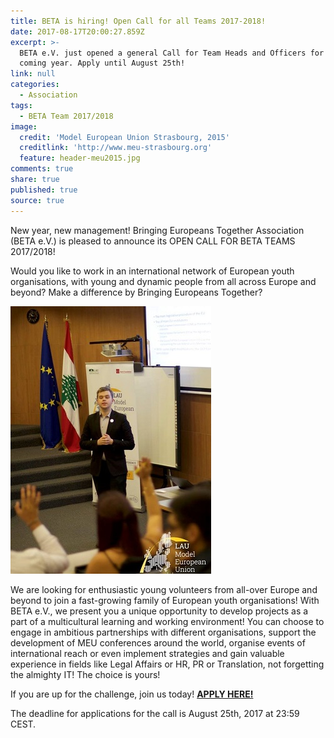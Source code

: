 ```yaml
---
title: BETA is hiring! Open Call for all Teams 2017-2018!
date: 2017-08-17T20:00:27.859Z
excerpt: >-
  BETA e.V. just opened a general Call for Team Heads and Officers for the
  coming year. Apply until August 25th!
link: null
categories:
  - Association
tags:
  - BETA Team 2017/2018
image:
  credit: 'Model European Union Strasbourg, 2015'
  creditlink: 'http://www.meu-strasbourg.org'
  feature: header-meu2015.jpg
comments: true
share: true
published: true
source: true
---
```

New year, new management! Bringing Europeans Together Association (BETA e.V.) is pleased to announce its OPEN CALL FOR BETA TEAMS 2017/2018! 

Would you like to work in an international network of European youth organisations, with young and dynamic people from all across Europe and beyond?  Make a difference by Bringing Europeans Together? 

![null](/assets/images/14479819_763307860475402_7627674594925883006_n.jpg)

We are looking for enthusiastic young volunteers from all-over Europe and beyond to join a fast-growing family of European youth organisations! With BETA e.V., we present you a unique opportunity to develop projects as a part of a multicultural learning and working environment! You can choose to engage in ambitious partnerships with different organisations, support the development of MEU conferences around the world, organise events of international reach or even implement strategies and gain valuable experience in fields like Legal Affairs or HR, PR or Translation, not forgetting the almighty IT! The choice is yours! 

If you are up for the challenge, join us today! **[APPLY HERE!](https://goo.gl/forms/x7vNvWCSmViCqn0k2)**

The deadline for applications for the call is August 25th, 2017 at 23:59 CEST.
